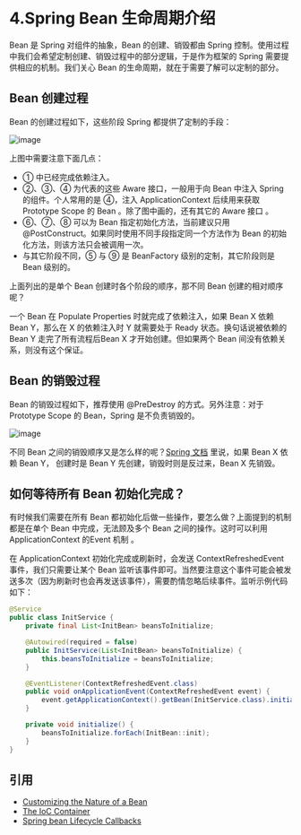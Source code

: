 # 4.Spring Bean 生命周期介绍

Bean 是 Spring 对组件的抽象，Bean 的创建、销毁都由 Spring 控制。使用过程中我们会希望定制创建、销毁过程中的部分逻辑，于是作为框架的 Spring 需要提供相应的机制。我们关心 Bean 的生命周期，就在于需要了解可以定制的部分。

## Bean 创建过程
Bean 的创建过程如下，这些阶段 Spring 都提供了定制的手段：

![image](https://github.com/xliangwu/coder_km/assets/1142820/048e5077-1875-42f7-b6c1-efb11c034e84)

上图中需要注意下面几点：

- ① 中已经完成依赖注入。
- ②、③、④ 为代表的这些 Aware 接口，一般用于向 Bean 中注入 Spring 的组件。个人常用的是 ④，注入 ApplicationContext 后续用来获取 Prototype Scope 的 Bean 。除了图中画的，还有其它的 Aware 接口 。
- ⑥、⑦、⑧ 可以为 Bean 指定初始化方法，当前建议只用 @PostConstruct。如果同时使用不同手段指定同一个方法作为 Bean 的初始化方法，则该方法只会被调用一次。
- 与其它阶段不同，⑤ 与 ⑨ 是 BeanFactory 级别的定制，其它阶段则是 Bean 级别的。
  
上面列出的是单个 Bean 创建时各个阶段的顺序，那不同 Bean 创建的相对顺序呢？

一个 Bean 在 Populate Properties 时就完成了依赖注入，如果 Bean X 依赖 Bean Y，那么在 X 的依赖注入时 Y 就需要处于 Ready 状态。换句话说被依赖的 Bean Y 走完了所有流程后Bean X 才开始创建。但如果两个 Bean 间没有依赖关系，则没有这个保证。

## Bean 的销毁过程

Bean 的销毁过程如下，推荐使用 @PreDestroy 的方式。另外注意：对于 Prototype Scope 的 Bean，Spring 是不负责销毁的。

![image](https://github.com/xliangwu/coder_km/assets/1142820/ddbfd5f3-7dea-40b5-a6f0-6b13a1b6a090)

不同 Bean 之间的销毁顺序又是怎么样的呢？[Spring 文档](https://docs.spring.io/spring-framework/docs/current/reference/html/core.html#beans-factory-dependson) 里说，如果 Bean X 依赖 Bean Y，
创建时是 Bean Y 先创建，销毁时则是反过来，Bean X 先销毁。


## 如何等待所有 Bean 初始化完成？

有时候我们需要在所有 Bean 都初始化后做一些操作，要怎么做？上面提到的机制都是在单个 Bean 中完成，无法顾及多个 Bean 之间的操作。这时可以利用 ApplicationContext 的Event 机制 。

在 ApplicationContext 初始化完成或刷新时，会发送 ContextRefreshedEvent 事件，我们只需要让某个 Bean 监听该事件即可。当然要注意这个事件可能会被发送多次（因为刷新时也会再发送该事件），需要酌情忽略后续事件。监听示例代码如下：
```java
@Service
public class InitService {
    private final List<InitBean> beansToInitialize;

    @Autowired(required = false)
    public InitService(List<InitBean> beansToInitialize) {
        this.beansToInitialize = beansToInitialize;
    }

    @EventListener(ContextRefreshedEvent.class)
    public void onApplicationEvent(ContextRefreshedEvent event) {
        event.getApplicationContext().getBean(InitService.class).initialize();
    }

    private void initialize() {
        beansToInitialize.forEach(InitBean::init);
    }
}
```
## 引用
- [Customizing the Nature of a Bean](https://docs.spring.io/spring-framework/reference/core/beans/factory-nature.html)
- [The IoC Container](https://docs.spring.io/spring-framework/reference/core/beans.html)
- [Spring bean Lifecycle Callbacks](https://jstobigdata.com/spring/spring-bean-lifecycle-callbacks/)
